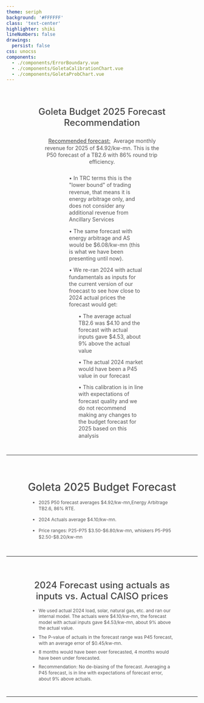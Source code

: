 ```yaml
---
theme: seriph
background: '#FFFFFF'
class: 'text-center'
highlighter: shiki
lineNumbers: false
drawings:
  persist: false
css: unocss
components:
  - ./components/ErrorBoundary.vue
  - ./components/GoletaCalibrationChart.vue
  - ./components/GoletaProbChart.vue
---
```


<div style="text-align: center; padding: 15px 60px;">
<h1 style="font-size: 24px; color: #444444; font-weight: 500; margin-bottom: 25px; line-height: 1.2;">Goleta Budget 2025 Forecast Recommendation</h1>

<div style="max-width: 1200px; margin: 0 auto; text-align: center; padding: 0 40px; margin-bottom: 25px;">
<p style="font-size: 14px; color: #555555; line-height: 1.3;"><span style="text-decoration: underline; font-weight: 500; margin-right: 4px;">Recommended forecast:</span> Average monthly revenue for 2025 of $4.92/kw-mn. This is the P50 forecast of a TB2.6 with 86% round trip efficiency.</p>
</div>

<div style="max-width: 1200px; margin: 0 auto; text-align: left; padding: 0 80px;">
<ul style="list-style-type: none; margin: 0; padding: 0;">
<ul style="list-style-type: none; margin: 0; padding-left: 25px;">
<li style="font-size: 14px; color: #555555; margin-bottom: 12px; line-height: 1.3;">• In TRC terms this is the "lower bound" of trading revenue, that means it is energy arbitrage only, and does not consider any additional revenue from Ancillary Services</li>

<li style="font-size: 14px; color: #555555; margin-bottom: 12px; line-height: 1.3;">• The same forecast with energy arbitrage and AS would be $6.08/kw-mn (this is what we have been presenting until now).</li>

<li style="font-size: 14px; color: #555555; margin-bottom: 12px; line-height: 1.3;">• We re-ran 2024 with actual fundamentals as inputs for the current version of our froecast to see how close to 2024 actual prices the forecast would get:</li>

<ul style="list-style-type: none; margin: 0; padding-left: 25px;">
<li style="font-size: 14px; color: #555555; margin-bottom: 12px; line-height: 1.3;">• The average actual TB2.6 was $4.10 and the forecast with actual inputs gave $4.53, about 9% above the actual value</li>

<li style="font-size: 14px; color: #555555; margin-bottom: 12px; line-height: 1.3;">• The actual 2024 market would have been a P45 value in our forecast</li>

<li style="font-size: 14px; color: #555555; margin-bottom: 12px; line-height: 1.3;">• This calibration is in line with expectations of forecast quality and we do not recommend making any changes to the budget forecast for 2025 based on this analysis</li>
</ul>
</ul>
</ul>
</div>
</div>

---

<div style="text-align: center; padding: 15px 40px;">
<h1 style="font-size: 28px; color: #444444; font-weight: 500; margin-bottom: 15px; line-height: 1.2;">Goleta 2025 Budget Forecast</h1>
<div style="max-width: 1200px; margin: 0 auto; text-align: left; padding: 0 20px;">
<ul style="margin: 0 0 10px 0; padding-left: 25px;">
<li style="font-size: 12px; color: #555555; margin-bottom: 12px; line-height: 1.4;">2025 P50 forecast averages $4.92/kw-mn,Energy Arbitrage TB2.6, 86% RTE.</li>
<li style="font-size: 12px; color: #555555; margin-bottom: 12px; line-height: 1.4;">2024 Actuals average $4.10/kw-mn.</li>
<li style="font-size: 12px; color: #555555; margin-bottom: 12px; line-height: 1.4;">Price ranges: P25-P75 $3.50-$6.80/kw-mn, whiskers P5-P95 $2.50-$8.20/kw-mn</li>
</ul>
</div>
<GoletaProbChart />
</div>

---

<div style="text-align: center; padding: 15px 40px;">
<h1 style="font-size: 24px; color: #444444; font-weight: 500; margin-bottom: 15px; line-height: 1.2;">2024 Forecast using actuals as inputs vs. Actual CAISO prices</h1>
<div style="max-width: 1200px; margin: 0 auto; text-align: left; padding: 0 20px;">
<ul style="margin: 0 0 10px 0; padding-left: 25px;">
<li style="font-size: 12px; color: #555555; margin-bottom: 8px; line-height: 1.3;">We used actual 2024 load, solar, natural gas, etc. and ran our internal model. The actuals were $4.10/kw-mn, the forecast model with actual inputs gave $4.53/kw-mn, about 9% above the actual value.</li>
<li style="font-size: 12px; color: #555555; margin-bottom: 8px; line-height: 1.3;">The P-value of actuals in the forecast range was P45 forecast, with an average error of $0.45/kw-mn.</li>
<li style="font-size: 12px; color: #555555; margin-bottom: 8px; line-height: 1.3;">8 months would have been over forecasted, 4 months would have been under forecasted.</li>
<li style="font-size: 12px; color: #555555; margin-bottom: 8px; line-height: 1.3;">Recommendation: No de-biasing of the forecast. Averaging a P45 forecast, is in line with expectations of forecast error, about 9% above actuals.</li>
</ul>
</div>
<GoletaCalibrationChart />
</div>

---